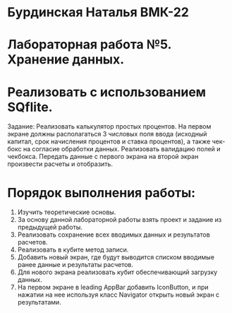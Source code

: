 # Бурдинская Наталья ВМК-22
# Лабораторная работа №5. Хранение данных.
# Реализовать с использованием SQflite.
Задание: Реализовать калькулятор простых процентов. На первом экране должны располагаться 3 числовых поля ввода (исходный капитал, срок начисления процентов и ставка процентов), а также чек-бокс на согласие обработки данных. Реализовать валидацию полей и чекбокса. Передать данные с первого экрана на второй экран произвести расчеты и отобразить.

# Порядок выполнения работы:
1. Изучить теоретические основы.
2. За основу данной лабораторной работы взять проект и задание из предыдущей работы. 
3. Реализовать сохранение всех вводимых данных и результатов расчетов. 
4. Реализовать в кубите метод записи. 
5. Добавить новый экран, где будут выводится списком вводимые ранее данные и результаты расчетов. 
6. Для нового экрана реализовать кубит обеспечивающий загрузку данных. 
7. На первом экране в leading AppBar добавить IconButton, и при нажатии на нее используя класс Navigator открыть новый экран с результатами. 
